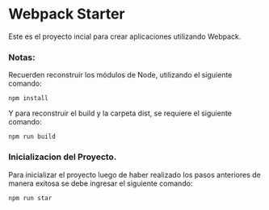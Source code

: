 # Webpack Starter

Este es el proyecto incial para crear aplicaciones utilizando Webpack.

### Notas:
Recuerden reconstruir los módulos de Node, utilizando el siguiente comando:
```
npm install
```
Y para reconstruir el build y la carpeta dist, se requiere el siguiente comando:
```
npm run build
```
### Inicializacion del Proyecto.
Para inicializar el proyecto luego de haber realizado los pasos anteriores de manera exitosa se debe ingresar el siguiente comando:
```
npm run star
```